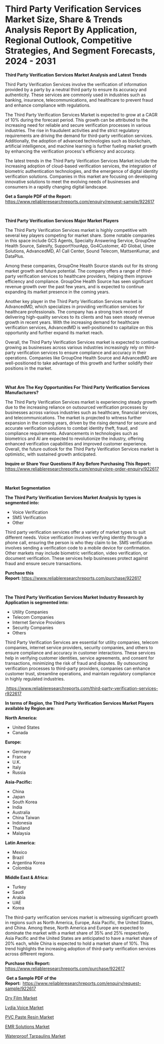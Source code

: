 <p><h1>Third Party Verification Services Market Size, Share & Trends Analysis Report By Application, Regional Outlook, Competitive Strategies, And Segment Forecasts, 2024 - 2031</h1></p><p><strong>Third Party Verification Services Market Analysis and Latest Trends</strong></p>
<p><p>Third Party Verification Services involve the verification of information provided by a party by a neutral third party to ensure its accuracy and authenticity. These services are commonly used in industries such as banking, insurance, telecommunications, and healthcare to prevent fraud and enhance compliance with regulations.</p><p>The Third Party Verification Services Market is expected to grow at a CAGR of 10% during the forecast period. This growth can be attributed to the increasing need for reliable and secure verification processes in various industries. The rise in fraudulent activities and the strict regulatory requirements are driving the demand for third-party verification services. Additionally, the adoption of advanced technologies such as blockchain, artificial intelligence, and machine learning is further fueling market growth by enhancing the verification process's efficiency and accuracy.</p><p>The latest trends in the Third Party Verification Services Market include the increasing adoption of cloud-based verification services, the integration of biometric authentication technologies, and the emergence of digital identity verification solutions. Companies in this market are focusing on developing innovative solutions to meet the evolving needs of businesses and consumers in a rapidly changing digital landscape.</p></p>
<p><strong>Get a Sample PDF of the Report:&nbsp;</strong> <a href="https://www.reliableresearchreports.com/enquiry/request-sample/922617">https://www.reliableresearchreports.com/enquiry/request-sample/922617</a></p>
<p>&nbsp;</p>
<p><strong>Third Party Verification Services Major Market Players</strong></p>
<p><p>The Third Party Verification Services market is highly competitive with several key players competing for market share. Some notable companies in this space include GCS Agents, Specialty Answering Service, GroupOne Health Source, Salesify, SupportYourApp, Go4Customer, 4D Global, Unee Solutions, AdvancedMD, A1 Call Center, Sound Telecom, MattsenKumar, and DataPlus.</p><p>Among these companies, GroupOne Health Source stands out for its strong market growth and future potential. The company offers a range of third-party verification services to healthcare providers, helping them improve efficiency and compliance. GroupOne Health Source has seen significant revenue growth over the past few years, and is expected to continue expanding its market presence in the coming years.</p><p>Another key player in the Third Party Verification Services market is AdvancedMD, which specializes in providing verification services for healthcare professionals. The company has a strong track record of delivering high-quality services to its clients and has seen steady revenue growth in recent years. With the increasing demand for healthcare verification services, AdvancedMD is well-positioned to capitalize on this opportunity and further expand its market reach.</p><p>Overall, the Third Party Verification Services market is expected to continue growing as businesses across various industries increasingly rely on third-party verification services to ensure compliance and accuracy in their operations. Companies like GroupOne Health Source and AdvancedMD are well-positioned to take advantage of this growth and further solidify their positions in the market.</p></p>
<p>&nbsp;</p>
<p><strong>What Are The Key Opportunities For Third Party Verification Services Manufacturers?</strong></p>
<p><p>The Third Party Verification Services market is experiencing steady growth due to the increasing reliance on outsourced verification processes by businesses across various industries such as healthcare, financial services, and telecommunications. The market is projected to witness further expansion in the coming years, driven by the rising demand for secure and accurate verification solutions to combat identity theft, fraud, and compliance requirements. Advancements in technologies such as biometrics and AI are expected to revolutionize the industry, offering enhanced verification capabilities and improved customer experience. Overall, the future outlook for the Third Party Verification Services market is optimistic, with sustained growth anticipated.</p></p>
<p><strong>Inquire or Share Your Questions If Any Before Purchasing This Report:</strong> <a href="https://www.reliableresearchreports.com/enquiry/pre-order-enquiry/922617">https://www.reliableresearchreports.com/enquiry/pre-order-enquiry/922617</a></p>
<p>&nbsp;</p>
<p><strong>Market Segmentation</strong></p>
<p><strong>The Third Party Verification Services Market Analysis by types is segmented into:</strong></p>
<p><ul><li>Voice Verification</li><li>SMS Verification</li><li>Other</li></ul></p>
<p><p>Third party verification services offer a variety of market types to suit different needs. Voice verification involves verifying identity through a phone call, ensuring the person is who they claim to be. SMS verification involves sending a verification code to a mobile device for confirmation. Other markets may include biometric verification, video verification, or document verification. These services help businesses protect against fraud and ensure secure transactions.</p></p>
<p><strong>Purchase this Report:&nbsp;</strong><a href="https://www.reliableresearchreports.com/purchase/922617">https://www.reliableresearchreports.com/purchase/922617</a></p>
<p>&nbsp;</p>
<p><strong>The Third Party Verification Services Market Industry Research by Application is segmented into:</strong></p>
<p><ul><li>Utility Companies</li><li>Telecom Companies</li><li>Internet Service Providers</li><li>Security Companies</li><li>Others</li></ul></p>
<p><p>Third Party Verification Services are essential for utility companies, telecom companies, internet service providers, security companies, and others to ensure compliance and accuracy in customer interactions. These services help in verifying customer identities, service agreements, and consent for transactions, minimizing the risk of fraud and disputes. By outsourcing verification processes to third-party providers, companies can enhance customer trust, streamline operations, and maintain regulatory compliance in highly regulated industries.</p></p>
<p><a href="https://www.reliableresearchreports.com/third-party-verification-services-r922617">&nbsp;https://www.reliableresearchreports.com/third-party-verification-services-r922617</a></p>
<p><strong>In terms of Region, the Third Party Verification Services Market Players available by Region are:</strong></p>
<p>
    <p> <strong> North America: </strong>
        <ul>
            <li>United States</li>
            <li>Canada</li>
        </ul>
        </p> 
    <p> <strong> Europe: </strong>
        <ul>
            <li>Germany</li>
            <li>France</li>
            <li>U.K.</li>
            <li>Italy</li>
            <li>Russia</li>
        </ul>
        </p> 
    <p> <strong> Asia-Pacific: </strong>
        <ul>
            <li>China</li>
            <li>Japan</li>
            <li>South Korea</li>
            <li>India</li>
            <li>Australia</li>
            <li>China Taiwan</li>
            <li>Indonesia</li>
            <li>Thailand</li>
            <li>Malaysia</li>
        </ul>
        </p> 
    <p> <strong> Latin America: </strong>
        <ul>
            <li>Mexico</li>
            <li>Brazil</li>
            <li>Argentina Korea</li>
            <li>Colombia</li>
        </ul>
        </p> 
    <p> <strong> Middle East & Africa: </strong>
        <ul>
            <li>Turkey</li>
            <li>Saudi</li>
            <li>Arabia</li>
            <li>UAE</li>
            <li>Korea</li>
        </ul>
    </p>
    </p>
<p><p>The third-party verification services market is witnessing significant growth in regions such as North America, Europe, Asia Pacific, the United States, and China. Among these, North America and Europe are expected to dominate the market with a market share of 35% and 25% respectively. Asia Pacific and the United States are anticipated to have a market share of 20% each, while China is expected to hold a market share of 10%. This trend highlights the increasing adoption of third-party verification services across different regions.</p></p>
<p><strong>Purchase this Report: </strong><a href="https://www.reliableresearchreports.com/purchase/922617">https://www.reliableresearchreports.com/purchase/922617</a></p>
<p>&nbsp;<strong>Get a Sample PDF of the Report:&nbsp;&nbsp;</strong><a href="https://www.reliableresearchreports.com/enquiry/request-sample/922617">https://www.reliableresearchreports.com/enquiry/request-sample/922617</a></p>
<p><strong></strong></p>
<p><p><a href="https://github.com/alexcrou8/Market-Research-Report-List-1/blob/main/dry-film-market.md">Dry Film Market</a></p><p><a href="https://github.com/faniayasa/Market-Research-Report-List-1/blob/main/lydia-voice-market.md">Lydia Voice Market</a></p><p><a href="https://github.com/Krdamani25/Market-Research-Report-List-1/blob/main/pvc-paste-resin-market.md">PVC Paste Resin Market</a></p><p><a href="https://github.com/thereveren80/Market-Research-Report-List-1/blob/main/emr-solutions-market.md">EMR Solutions Market</a></p><p><a href="https://www.linkedin.com/pulse/global-waterproof-tarpaulins-market-projected-grow-cagr-59-zprgf?trackingId=yc7pdfG8TxmmguTu9y%2BGtw%3D%3D">Waterproof Tarpaulins Market</a></p></p>